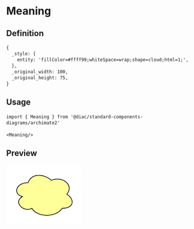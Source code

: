 # Meaning

## Definition

```
{
  _style: { 
    entity: 'fillColor=#ffff99;whiteSpace=wrap;shape=cloud;html=1;',
  },
  _original_width: 100,
  _original_height: 75,
}
```

## Usage

```
import { Meaning } from '@diac/standard-components-diagrams/archimate2'

<Meaning/>
```

## Preview

<img src="./meaning.png" width="200"/>
